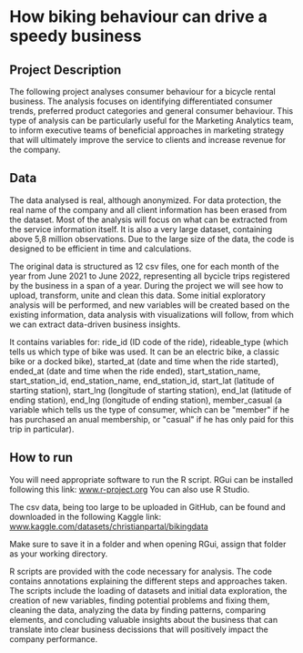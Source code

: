 # How biking behaviour can drive a speedy business

## Project Description
The following project analyses consumer behaviour for a bicycle rental business.
The analysis focuses on identifying differentiated consumer trends, preferred product categories and general consumer behaviour. 
This type of analysis can be particularly useful for the Marketing Analytics team, to inform executive teams of beneficial approaches in marketing strategy that will ultimately improve the service to clients and increase revenue for the company.

## Data
The data analysed is real, although anonymized. For data protection, the real name of the company and all client information has been erased from the dataset. Most of the analysis will focus on what can be extracted from the service information itself. It is also a very large dataset, containing above 5,8 million observations. Due to the large size of the data, the code is designed to be efficient in time and calculations.

The original data is structured as 12 csv files, one for each month of the year from June 2021 to June 2022, representing all bycicle trips registered by the business in a span of a year. During the project we will see how to upload, transform, unite and clean this data. Some initial exploratory analysis will be performed, and new variables will be created based on the existing information, data analysis with visualizations will follow, from which we can extract data-driven business insights. 

It contains variables for: ride_id (ID code of the ride), rideable_type (which tells us which type of bike was used. It can be an electric bike, a classic bike or a docked bike), started_at (date and time when the ride started), ended_at (date and time when the ride ended), start_station_name, start_station_id, end_station_name, end_station_id, start_lat (latitude of starting station), start_lng (longitude of starting station), end_lat (latitude of ending station), end_lng (longitude of ending station), member_casual (a variable which tells us the type of consumer, which can be "member" if he has purchased an anual membership, or "casual" if he has only paid for this trip in particular).

## How to run
You will need appropriate software to run the R script. RGui can be installed following this link:
www.r-project.org
You can also use R Studio.

The csv data, being too large to be uploaded in GitHub, can be found and downloaded in the following Kaggle link:
www.kaggle.com/datasets/christianpartal/bikingdata

Make sure to save it in a folder and when opening RGui, assign that folder as your working directory.

R scripts are provided with the code necessary for analysis. The code contains annotations explaining the different steps and approaches taken.
The scripts include the loading of datasets and initial data exploration, the creation of new variables, finding potential problems and fixing them, cleaning the data, analyzing the data by finding patterns, comparing elements, and concluding valuable insights about the business that can translate into clear business decissions that will positively impact the company performance.
